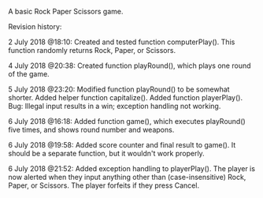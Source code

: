 A basic Rock Paper Scissors game.

Revision history:

2 July 2018 @18:10:
Created and tested function computerPlay(). This function randomly returns Rock, Paper, or Scissors.

4 July 2018 @20:38:
Created function playRound(), which plays one round of the game.

5 July 2018 @23:20:
Modified function playRound() to be somewhat shorter.
Added helper function capitalize().
Added function playerPlay().
Bug: Illegal input results in a win; exception handling not working.

6 July 2018 @16:18:
Added function game(), which executes playRound() five times, and shows round number and weapons.

6 July 2018 @19:58:
Added score counter and final result to game(). It should be a separate function, but it wouldn't work properly.

6 July 2018 @21:52:
Added exception handling to playerPlay(). The player is now alerted when they input anything other than (case-insensitive) Rock, Paper, or Scissors. The player forfeits if they press Cancel.